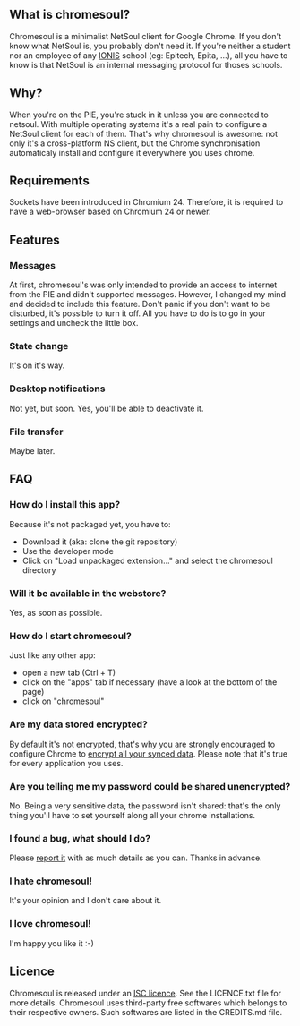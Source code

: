 ## What is chromesoul?

Chromesoul is a minimalist NetSoul client for Google Chrome. If you don't know what NetSoul is, you probably don't need it. If you're neither a student nor an employee of any [IONIS](http://www.ionis-group.com/) school (eg: Epitech, Epita, …), all you have to know is that NetSoul is an internal messaging protocol for thoses schools.


## Why?

When you're on the PIE, you're stuck in it unless you are connected to netsoul. With multiple operating systems it's a real pain to configure a NetSoul client for each of them. That's why chromesoul is awesome: not only it's a cross-platform NS client, but the Chrome synchronisation automaticaly install and configure it everywhere you uses chrome.


## Requirements

Sockets have been introduced in Chromium 24. Therefore, it is required to have a web-browser based on Chromium 24 or newer.


## Features

### Messages
At first, chromesoul's was only intended to provide an access to internet from the PIE and didn't supported messages. However, I changed my mind and decided to include this feature. Don't panic if you don't want to be disturbed, it's possible to turn it off. All you have to do is to go in your settings and uncheck the little box.

### State change
It's on it's way.

### Desktop notifications
Not yet, but soon. Yes, you'll be able to deactivate it.

### File transfer
Maybe later.


## FAQ

### How do I install this app?
Because it's not packaged yet, you have to:
* Download it (aka: clone the git repository)
* Use the developer mode
* Click on "Load unpackaged extension..." and select the chromesoul directory

### Will it be available in the webstore?
Yes, as soon as possible.

### How do I start chromesoul?
Just like any other app:
* open a new tab (Ctrl + T)
* click on the "apps" tab if necessary (have a look at the bottom of the page)
* click on "chromesoul"

### Are my data stored encrypted?
By default it's not encrypted, that's why you are strongly encouraged to configure Chrome to [encrypt all your synced data](http://support.google.com/chrome/bin/answer.py?hl=en&answer=1181035). Please note that it's true for every application you uses.

### Are you telling me my password could be shared unencrypted?
No. Being a very sensitive data, the password isn't shared: that's the only thing you'll have to set yourself along all your chrome installations.

### I found a bug, what should I do?
Please [report it](https://github.com/TychoBrahe/chromesoul/issues) with as much details as you can. Thanks in advance.

### I hate chromesoul!
It's your opinion and I don't care about it.

### I love chromesoul!
I'm happy you like it :-)


## Licence

Chromesoul is released under an [ISC licence](http://en.wikipedia.org/wiki/ISC_license "ISC licence"). See the LICENCE.txt file for more details.
Chromesoul uses third-party free softwares which belongs to their respective owners. Such softwares are listed in the CREDITS.md file.
